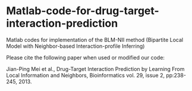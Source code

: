 # Matlab-code-for-drug-target-interaction-prediction
Matlab codes for implementation of the BLM-NII method (Bipartite Local Model with Neighbor-based Interaction-profile Inferring) 

Please cite the following paper when used or modified our code:

Jian-Ping Mei et al., Drug-Target Interaction Prediction by Learning From Local Information and Neighbors, Bioinformatics vol. 29, issue 2, pp:238-245, 2013.
